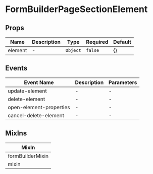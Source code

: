 # FormBuilderPageSectionElement

## Props

<!-- @vuese:FormBuilderPageSectionElement:props:start -->
|Name|Description|Type|Required|Default|
|---|---|---|---|---|
|element|-|`Object`|`false`|{}|

<!-- @vuese:FormBuilderPageSectionElement:props:end -->


## Events

<!-- @vuese:FormBuilderPageSectionElement:events:start -->
|Event Name|Description|Parameters|
|---|---|---|
|update-element|-|-|
|delete-element|-|-|
|open-element-properties|-|-|
|cancel-delete-element|-|-|

<!-- @vuese:FormBuilderPageSectionElement:events:end -->


## MixIns

<!-- @vuese:FormBuilderPageSectionElement:mixIns:start -->
|MixIn|
|---|
|formBuilderMixin|
|mixin|

<!-- @vuese:FormBuilderPageSectionElement:mixIns:end -->



